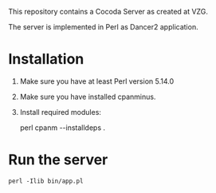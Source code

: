 This repository contains a Cocoda Server as created at VZG.

The server is implemented in Perl as Dancer2 application.

# Installation

1. Make sure you have at least Perl version 5.14.0

2. Make sure you have installed cpanminus.

3. Install required modules:

    perl cpanm --installdeps .

# Run the server

    perl -Ilib bin/app.pl
